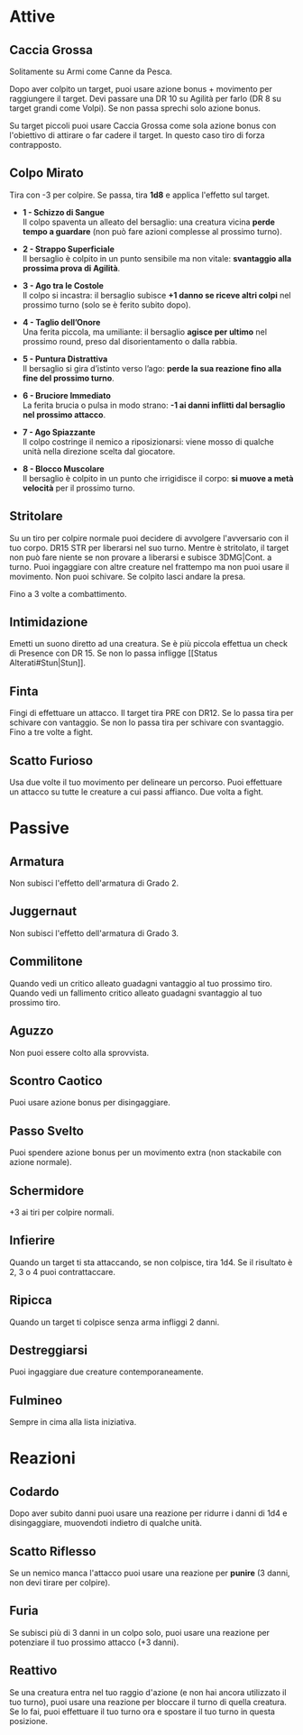 # Attive
## Caccia Grossa
Solitamente su Armi come Canne da Pesca.

Dopo aver colpito un target, puoi usare azione bonus + movimento per raggiungere il target. Devi passare una DR 10 su Agilità  per farlo (DR 8 su target grandi come Volpi). Se non passa sprechi solo azione bonus.

Su target piccoli puoi usare Caccia Grossa come sola azione bonus con l'obiettivo di attirare o far cadere il target. In questo caso tiro di forza contrapposto.
## Colpo Mirato
Tira con -3 per colpire. Se passa, tira **1d8** e applica l'effetto sul target.

- **1 - Schizzo di Sangue**  
    Il colpo spaventa un alleato del bersaglio: una creatura vicina **perde tempo a guardare** (non può fare azioni complesse al prossimo turno).
    
- **2 - Strappo Superficiale**  
    Il bersaglio è colpito in un punto sensibile ma non vitale: **svantaggio alla prossima prova di Agilità**.
    
- **3 - Ago tra le Costole**  
    Il colpo si incastra: il bersaglio subisce **+1 danno se riceve altri colpi** nel prossimo turno (solo se è ferito subito dopo).
    
- **4 - Taglio dell’Onore**  
    Una ferita piccola, ma umiliante: il bersaglio **agisce per ultimo** nel prossimo round, preso dal disorientamento o dalla rabbia.
    
- **5 - Puntura Distrattiva**  
    Il bersaglio si gira d’istinto verso l’ago: **perde la sua reazione fino alla fine del prossimo turno**.
    
- **6 - Bruciore Immediato**  
    La ferita brucia o pulsa in modo strano: **-1 ai danni inflitti dal bersaglio nel prossimo attacco**.
    
- **7 - Ago Spiazzante**  
    Il colpo costringe il nemico a riposizionarsi: viene mosso di qualche unità nella direzione scelta dal giocatore.
    
- **8 - Blocco Muscolare**  
	Il bersaglio è colpito in un punto che irrigidisce il corpo: **si muove a metà velocità** per il prossimo turno.

## Stritolare
Su un tiro per colpire normale puoi decidere di avvolgere l'avversario con il tuo corpo. DR15 STR per liberarsi nel suo turno. Mentre è stritolato, il target non può fare niente se non provare a liberarsi e subisce 3DMG|Cont. a turno. Puoi ingaggiare con altre creature nel frattempo ma non puoi usare il movimento. Non puoi schivare. Se colpito lasci andare la presa.

Fino a 3 volte a combattimento.
## Intimidazione
Emetti un suono diretto ad una creatura. Se è più piccola effettua un check di Presence con DR 15. Se non lo passa infligge [[Status Alterati#Stun|Stun]].
## Finta
Fingi di effettuare un attacco. 
Il target tira PRE con DR12. Se lo passa tira per schivare con vantaggio. Se non lo passa tira per schivare con svantaggio. 
Fino a tre volte a fight.
## Scatto Furioso
Usa due volte il tuo movimento per delineare un percorso. Puoi effettuare un attacco su tutte le creature a cui passi affianco.
Due volta a fight.
# Passive
## Armatura
Non subisci l'effetto dell'armatura di Grado 2.
## Juggernaut
Non subisci l'effetto dell'armatura di Grado 3.
## Commilitone
Quando vedi un critico alleato guadagni vantaggio al tuo prossimo tiro.
Quando vedi un fallimento critico alleato guadagni svantaggio al tuo prossimo tiro.
## Aguzzo
Non puoi essere colto alla sprovvista.
## Scontro Caotico
Puoi usare azione bonus per disingaggiare.
## Passo Svelto
Puoi spendere azione bonus per un movimento extra (non stackabile con azione normale). 
## Schermidore
+3 ai tiri per colpire normali.
## Infierire
Quando un target ti sta attaccando, se non colpisce, tira 1d4. Se il risultato è 2, 3 o 4 puoi contrattaccare.
## Ripicca
Quando un target ti colpisce senza arma infliggi 2 danni.
## Destreggiarsi
Puoi ingaggiare due creature contemporaneamente.
## Fulmineo
Sempre in cima alla lista iniziativa.
# Reazioni
## Codardo
Dopo aver subito danni puoi usare una reazione per ridurre i danni di 1d4 e disingaggiare, muovendoti indietro di qualche unità.
## Scatto Riflesso
Se un nemico manca l'attacco puoi usare una reazione per **punire** (3 danni, non devi tirare per colpire).
## Furia
Se subisci più di 3 danni in un colpo solo, puoi usare una reazione per potenziare il tuo prossimo attacco (+3 danni).
## Reattivo
Se una creatura entra nel tuo raggio d'azione (e non hai ancora utilizzato il tuo turno), puoi usare una reazione per bloccare il turno di quella creatura. Se lo fai, puoi effettuare il tuo turno ora e spostare il tuo turno in questa posizione.